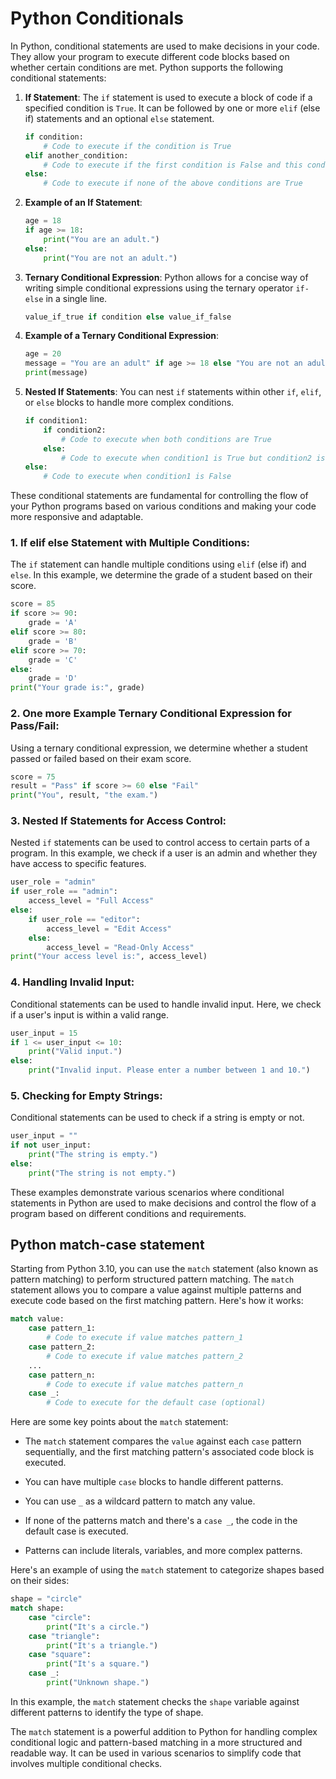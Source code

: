# Python Conditionals
In Python, conditional statements are used to make decisions in your code. They allow your program to execute different code blocks based on whether certain conditions are met. Python supports the following conditional statements:

1. **If Statement**: The `if` statement is used to execute a block of code if a specified condition is `True`. It can be followed by one or more `elif` (else if) statements and an optional `else` statement.

   ```python
   if condition:
       # Code to execute if the condition is True
   elif another_condition:
       # Code to execute if the first condition is False and this condition is True
   else:
       # Code to execute if none of the above conditions are True
   ```

2. **Example of an If Statement**:

   ```python
   age = 18
   if age >= 18:
       print("You are an adult.")
   else:
       print("You are not an adult.")
   ```

3. **Ternary Conditional Expression**: Python allows for a concise way of writing simple conditional expressions using the ternary operator `if-else` in a single line.

   ```python
   value_if_true if condition else value_if_false
   ```

4. **Example of a Ternary Conditional Expression**:

   ```python
   age = 20
   message = "You are an adult" if age >= 18 else "You are not an adult"
   print(message)
   ```

5. **Nested If Statements**: You can nest `if` statements within other `if`, `elif`, or `else` blocks to handle more complex conditions.

   ```python
   if condition1:
       if condition2:
           # Code to execute when both conditions are True
       else:
           # Code to execute when condition1 is True but condition2 is False
   else:
       # Code to execute when condition1 is False
   ```


These conditional statements are fundamental for controlling the flow of your Python programs based on various conditions and making your code more responsive and adaptable.

### 1. If elif else Statement with Multiple Conditions:
The `if` statement can handle multiple conditions using `elif` (else if) and `else`. In this example, we determine the grade of a student based on their score.

```python
score = 85
if score >= 90:
    grade = 'A'
elif score >= 80:
    grade = 'B'
elif score >= 70:
    grade = 'C'
else:
    grade = 'D'
print("Your grade is:", grade)
```

### 2. One more Example Ternary Conditional Expression for Pass/Fail:
Using a ternary conditional expression, we determine whether a student passed or failed based on their exam score.

```python
score = 75
result = "Pass" if score >= 60 else "Fail"
print("You", result, "the exam.")
```

### 3. Nested If Statements for Access Control:
Nested `if` statements can be used to control access to certain parts of a program. In this example, we check if a user is an admin and whether they have access to specific features.

```python
user_role = "admin"
if user_role == "admin":
    access_level = "Full Access"
else:
    if user_role == "editor":
        access_level = "Edit Access"
    else:
        access_level = "Read-Only Access"
print("Your access level is:", access_level)
```

### 4. Handling Invalid Input:
Conditional statements can be used to handle invalid input. Here, we check if a user's input is within a valid range.

```python
user_input = 15
if 1 <= user_input <= 10:
    print("Valid input.")
else:
    print("Invalid input. Please enter a number between 1 and 10.")
```

### 5. Checking for Empty Strings:
Conditional statements can be used to check if a string is empty or not.

```python
user_input = ""
if not user_input:
    print("The string is empty.")
else:
    print("The string is not empty.")
```

These examples demonstrate various scenarios where conditional statements in Python are used to make decisions and control the flow of a program based on different conditions and requirements.

## Python match-case statement
Starting from Python 3.10, you can use the `match` statement (also known as pattern matching) to perform structured pattern matching. The `match` statement allows you to compare a value against multiple patterns and execute code based on the first matching pattern. Here's how it works:

```python
match value:
    case pattern_1:
        # Code to execute if value matches pattern_1
    case pattern_2:
        # Code to execute if value matches pattern_2
    ...
    case pattern_n:
        # Code to execute if value matches pattern_n
    case _:
        # Code to execute for the default case (optional)
```

Here are some key points about the `match` statement:

- The `match` statement compares the `value` against each `case` pattern sequentially, and the first matching pattern's associated code block is executed.

- You can have multiple `case` blocks to handle different patterns.

- You can use `_` as a wildcard pattern to match any value.

- If none of the patterns match and there's a `case _`, the code in the default case is executed.

- Patterns can include literals, variables, and more complex patterns.

Here's an example of using the `match` statement to categorize shapes based on their sides:

```python
shape = "circle"
match shape:
    case "circle":
        print("It's a circle.")
    case "triangle":
        print("It's a triangle.")
    case "square":
        print("It's a square.")
    case _:
        print("Unknown shape.")
```

In this example, the `match` statement checks the `shape` variable against different patterns to identify the type of shape.

The `match` statement is a powerful addition to Python for handling complex conditional logic and pattern-based matching in a more structured and readable way. It can be used in various scenarios to simplify code that involves multiple conditional checks.
